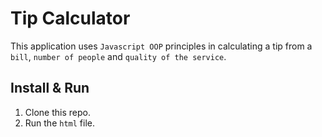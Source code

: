 # Tip Calculator

This application uses `Javascript OOP` principles in calculating a tip from a `bill`, `number of people` and `quality of the service`.

## Install & Run

1. Clone this repo.
2. Run the `html` file.
